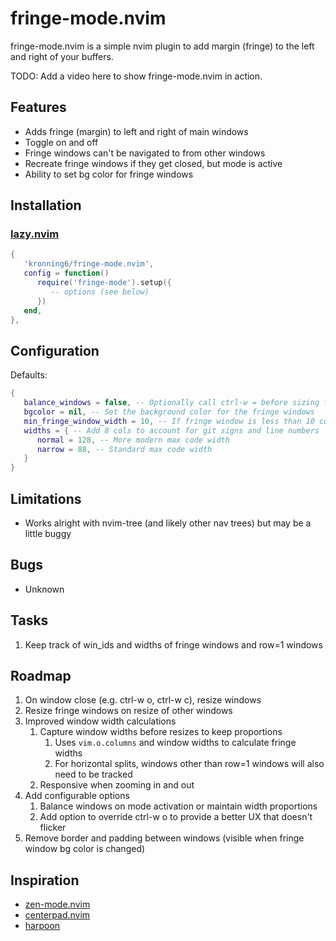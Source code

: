 # fringe-mode.nvim

fringe-mode.nvim is a simple nvim plugin to add margin (fringe) to
the left and right of your buffers.

TODO: Add a video here to show fringe-mode.nvim in action.

## Features

- Adds fringe (margin) to left and right of main windows
- Toggle on and off
- Fringe windows can't be navigated to from other windows
- Recreate fringe windows if they get closed, but mode is active
- Ability to set bg color for fringe windows

## Installation

### [lazy.nvim](https://github.com/folke/lazy.nvim)

```lua
{
   'kronning6/fringe-mode.nvim',
   config = function()
      require('fringe-mode').setup({
         -- options (see below)
      })
   end,
},
```

## Configuration

Defaults:

```lua
{
   balance_windows = false, -- Optionally call ctrl-w = before sizing fringe windows
   bgcolor = nil, -- Set the background color for the fringe windows
   min_fringe_window_width = 10, -- If fringe window is less than 10 cols, use narrow widths
   widths = { -- Add 8 cols to account for git signs and line numbers
      normal = 128, -- More modern max code width
      narrow = 88, -- Standard max code width
   }
}
```

## Limitations

- Works alright with nvim-tree (and likely other nav trees) but may be a little buggy

## Bugs

- Unknown

## Tasks

1. Keep track of win_ids and widths of fringe windows and row=1 windows

## Roadmap

1. On window close (e.g. ctrl-w o, ctrl-w c), resize windows
1. Resize fringe windows on resize of other windows
1. Improved window width calculations
   1. Capture window widths before resizes to keep proportions
      1. Uses `vim.o.columns` and window widths to calculate fringe widths
      1. For horizontal splits, windows other than row=1 windows will also need to be tracked
   1. Responsive when zooming in and out
1. Add configurable options
   1. Balance windows on mode activation or maintain width proportions
   1. Add option to override ctrl-w o to provide a better UX that doesn't flicker
1. Remove border and padding between windows (visible when fringe window bg color is changed)

## Inspiration

- [zen-mode.nvim](https://github.com/folke/zen-mode.nvim)
- [centerpad.nvim](https://github.com/smithbm2316/centerpad.nvim)
- [harpoon](https://github.com/ThePrimeagen/harpoon/tree/harpoon2)
